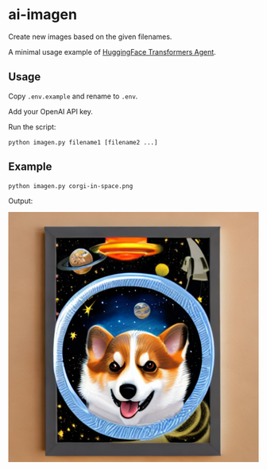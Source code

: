 # ai-imagen

Create new images based on the given filenames.

A minimal usage example of [HuggingFace Transformers Agent](https://huggingface.co/docs/transformers/transformers_agents).

## Usage

Copy `.env.example` and rename to `.env`.

Add your OpenAI API key.

Run the script:
```
python imagen.py filename1 [filename2 ...]
```

## Example

```
python imagen.py corgi-in-space.png
```

Output:

![corgi-in-space.png](docs/corgi-in-space.png)
